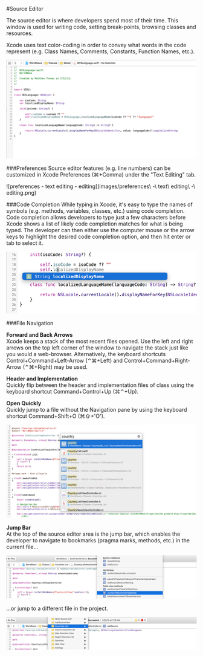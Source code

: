 #Source Editor

The source editor is where developers spend most of their time. This window is used for writing code, setting break-points, browsing classes and resources.  

Xcode uses text color-coding in order to convey what words in the code represent (e.g. Class Names, Comments, Constants, Function Names, etc.).  

![source-editor](images/source-editor.png)  

###Preferences
Source editor features (e.g. line numbers) can be customized in Xcode Preferences (⌘+Comma) under the "Text Editing" tab.  

![preferences - text editing - editing](images/preferences\ -\ text\ editing\ -\ editing.png)  

###Code Completion
While typing in Xcode, it's easy to type the names of symbols (e.g. methods, variables, classes, etc.) using code completion. Code completion allows developers to type just a few characters before Xcode shows a list of likely code completion matches for what is being typed. The developer can then either use the computer mouse or the arrow keys to highlight the desired code completion option, and then hit enter or tab to select it.  

![code-completion](images/code-completion.png)  


###File Navigation  

**Forward and Back Arrows**  
Xcode keeps a stack of the most recent files opened. Use the left and right arrows on the top left corner of the window to navigate the stack just like you would a web-browser. Alternatively, the keyboard shortcuts Control+Command+Left-Arrow (⌃⌘+Left) and Control+Command+Right-Arrow (⌃⌘+Right) may be used.  

**Header and Implementation**  
Quickly flip between the header and implementation files of class using the keyboard shortcut Command+Control+Up (⌘⌃+Up).

**Open Quickly**  
Quickly jump to a file without the Navigation pane by using the keyboard shortcut Command+Shift+O (⌘⇧+'O').  

![open-quickly](images/source-editor-open-quickly.png)  

**Jump Bar**  
At the top of the source editor area is the jump bar, which enables the developer to navigate to bookmarks (pragma marks, methods, etc.) in the current file...

![source-editor-jump-bar-file](images/source-editor-jump-bar-file.png)  

...or jump to a different file in the project.  

![source-editor-jump-bar-folder](images/source-editor-jump-bar-folder.png)  
